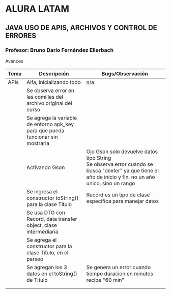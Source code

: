 # ALURA LATAM 
## JAVA USO DE APIS, ARCHIVOS Y CONTROL DE ERRORES
### Profesor: Bruno Darío Fernández Ellerbach
 

Avances

| Tema | Descripción                                                                     | Bugs/Observación                                                                                                                                           |
|------|---------------------------------------------------------------------------------|------------------------------------------------------------------------------------------------------------------------------------------------------------|
| APIs | Alfa, inicializando todo                                                        | n/a                                                                                                                                                        |
|      | Se observa error en las comillas del archivo original del curso                 |                                                                                                                                                            |
|      | Se agrega la variable de entorno apk_key para que pueda funcionar sin mostrarla |                                                                                                                                                            |
|      | Activando Gson                                                                  | Ojo Gson solo devuelve datos tipo String<br/>Se observa error cuando se busca "dexter" ya que tiene el año de inicio y fin, no un año unico, sino un rango |
|      | Se ingresa el constructor toString() para la clase Titulo                       | Record es un tipo de clase especifica para manejar datos                                                                                                   |
|      | Se usa DTO con Record, data transfer object, clase intermediaria                |                                                                                                                                                            |
|      | Se agrega el constructor para la clase Titulo, en el parseo                     |                                                                                                                                                            |
|      | Se agregan los 3 datos en el toString() de Titulo                               | Se genera un error cuando tiempo duracion en minutos recibe "60 min"                                                                                        |
|      |                                                                                 |                                                                                                                                                            |
|      |                                                                                 |                                                                                                                                                            |
